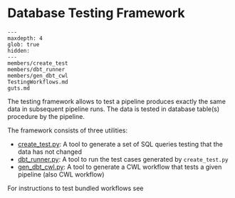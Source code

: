 # Database Testing Framework

```{toctree}
---
maxdepth: 4
glob: true
hidden: 
---
members/create_test
members/dbt_runner
members/gen_dbt_cwl
TestingWorkflows.md
guts.md
```

The testing framework allows to test a pipeline produces
exactly the same data in subsequent pipeline runs. The data is
tested in database table(s) procedure by the pipeline.


The framework consists of three utilities:

* [create_test.py](members/create_test): A tool to generate a set of SQL queries
    testing that the data has not changed
* [dbt_runner.py](members/dbt_runner): A tool to run the test cases generated
    by `create_test.py`
* [gen_dbt_cwl.py](members/gen_dbt_cwl): A tool to generate a CWL workflow
    that tests a given pipeline (also CWL workflow)
                                                             
For instructions to test bundled workflows 
see [](TestingWorkflows.md)
